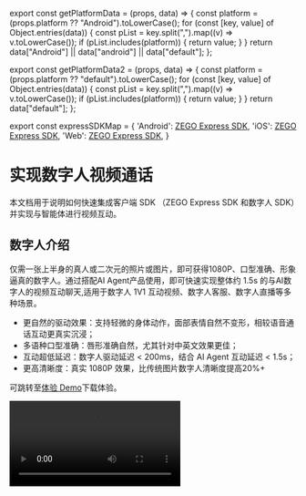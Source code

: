 export const getPlatformData = (props, data) => {
    const platform = (props.platform ?? "Android").toLowerCase();
    for (const [key, value] of Object.entries(data)) {
        const pList = key.split(",").map((v) => v.toLowerCase());
        if (pList.includes(platform)) {
            return value;
        }
    }
    return data["Android"] || data["android"] || data["default"];
};

export const getPlatformData2 = (props, data) => {
    const platform = (props.platform ?? "default").toLowerCase();
    for (const [key, value] of Object.entries(data)) {
        const pList = key.split(",").map((v) => v.toLowerCase());
        if (pList.includes(platform)) {
            return value;
        }
    }
    return data["default"];
};

export const expressSDKMap = {
  'Android': <a href="https://doc-zh.zego.im/article/195" target='_blank'>ZEGO Express SDK</a>,
  'iOS': <a href="https://doc-zh.zego.im/article/196" target='_blank'>ZEGO Express SDK</a>,
  'Web': <a href="https://doc-zh.zego.im/article/199" target='_blank'>ZEGO Express SDK</a>,
}

# 实现数字人视频通话


本文档用于说明如何快速集成客户端 SDK （ZEGO Express SDK 和数字人 SDK）并实现与智能体进行视频互动。

## 数字人介绍

仅需一张上半身的真人或二次元的照片或图片，即可获得1080P、口型准确、形象逼真的数字人。通过搭配AI Agent产品使用，即可快速实现整体约 1.5s 的与AI数字人的视频互动聊天,适用于数字人 1V1 互动视频、数字人客服、数字人直播等多种场景。

- 更自然的驱动效果：支持轻微的身体动作，面部表情自然不变形，相较语音通话互动更真实沉浸；
- 多语种口型准确：唇形准确自然，尤其针对中英文效果更佳；
- 互动超低延迟：数字人驱动延迟 < 200ms，结合 AI Agent 互动延迟 < 1.5s；
- 更高清晰度：真实 1080P 效果，比传统图片数字人清晰度提高20%+

可跳转至[体验 Demo](/aiagent-ios/introduction/demo)下载体验。

<Video src="https://media-resource.spreading.io/docuo/workspace564/27e54a759d23575969552654cb45bf89/9f0143abe9.mp4" />


## 前提条件

- 已在 [ZEGO 控制台](https://console.zego.im/) 创建项目，并申请有效的 AppID 和 AppSign，详情请参考 [控制台 - 项目信息](https://doc-zh.zego.im/article/12107)。
- 已联系 ZEGO 技术支持开通数字人 PaaS 服务和相关接口的权限。
- 已联系 ZEGO 技术支持创建数字人。
:::if{props.platform="undefined|iOS"}
- 已联系 ZEGO 技术支持获取支持 AI 回声消除的 {getPlatformData(props,expressSDKMap)}，并集成到您的项目中。
:::
- 已按 [业务后台快速开始指引](/aiagent-server/quick-start-with-digital-human) 集成了 AI Agent 相关服务端 API。

## 示例代码
以下是接入实时互动 AI Agent API 的业务后台示例代码，您可以参考示例代码来实现自己的业务逻辑。

<CardGroup cols={2}>
<Card title="业务后台示例代码"  href="https://github.com/ZEGOCLOUD/ai_agent_quick_start_server" target="_blank">
包含最基本的获取 ZEGO Token、注册智能体、创建智能体实例、删除智能体实例等能力。
</Card>
</CardGroup>

以下是客户端示例代码，，您可以参考示例代码来实现自己的业务逻辑。

<CardGroup cols={2}>
:::if{props.platform=undefined}
<Card title="Android 客户端示例代码" href="https://github.com/ZEGOCLOUD/ai_agent_quick_start/tree/master/android" target="_blank">
包含最基本的登录、推流、拉流、展示数字人、退出房间等能力。
</Card>
:::
:::if{props.platform="iOS"}
<Card title="iOS 客户端示例代码" href="https://github.com/ZEGOCLOUD/ai_agent_quick_start/tree/master/ios" target="_blank">
包含最基本的登录、推流、拉流、展示数字人、退出房间等能力。
</Card>
:::
:::if{props.platform="flutter"}
<Card title="iOS 客户端示例代码" href="https://github.com/ZEGOCLOUD/ai_agent_quick_start/tree/master/flutter" target="_blank">
包含最基本的登录、推流、拉流、展示数字人、退出房间等能力。
</Card>
:::
:::if{props.platform="Web"}
<Card title="Web 客户端示例代码" href="https://github.com/ZEGOCLOUD/ai_agent_quick_start/tree/master/web" target="_blank">
包含最基本的登录、推流、拉流、退出房间等能力。
</Card>
:::
</CardGroup>

:::if{props.platform="undefined|flutter|Web"}
以下视频演示了如何跑通服务端和客户端（Web）示例代码并跟智能体进行语音互动。
<Video src="https://media-resource.spreading.io/docuo/workspace564/27e54a759d23575969552654cb45bf89/557a014d7c.mp4" />
:::
:::if{props.platform="iOS"}
以下视频演示了如何跑通服务端和客户端（iOS）示例代码并跟智能体进行语音互动。
<Video src="https://media-resource.spreading.io/docuo/workspace564/27e54a759d23575969552654cb45bf89/aaaa65c2d4.mp4" />
:::
## 整体业务流程

1. 服务端，参考[业务后台快速开始](/aiagent-server/quick-start)文档跑通业务后台示例代码，部署好业务后台
    - 接入实时互动 AI Agent API 管理智能体。
:::if{props.platform="Web"}
2. 客户端，跑通示例代码
    - 通过业务后台创建和管理智能体。
    - 集成  {getPlatformData(props,expressSDKMap)} 完成实时通信。
:::
:::if{props.platform="undefined|iOS"}
2. 客户端，跑通示例代码
    - 通过业务后台创建和管理智能体。
    - 集成  {getPlatformData(props,expressSDKMap)} 和数字人 SDK 完成实时通信。
:::


完成以上两个步骤后即可实现将智能体加入房间并与真实用户进行实时互动。

```mermaid
sequenceDiagram
    participant 客户端
    participant 业务后台
    participant AI Agent 后台

    业务后台->>业务后台: 注册智能体
    业务后台->>AI Agent 后台: 注册智能体
    AI Agent 后台-->>业务后台: 响应

    客户端->>业务后台: 通知业务后台开始通话
    业务后台->>AI Agent 后台: 创建数字人智能体实例
    AI Agent 后台->>AI Agent 后台: 数字人智能体登录房间并推流、拉用户流
    AI Agent 后台-->>业务后台: 数字人配置
    业务后台-->>客户端: 数字人配置

    客户端->>客户端: 初始化数字人 SDK 并设置数字人配置

    客户端->>业务后台: 请求 Token
    业务后台-->>客户端: Token

    客户端->>客户端: 初始化 ZEGO Express SDK 后登录房间并推流

    客户端->>客户端: 用户拉智能体流并且把帧数据和 SEI 数据传给数字人 SDK

    客户端->>业务后台: 通知业务后台停止通话
    业务后台->>AI Agent 后台: 删除智能体实例
    AI Agent 后台-->>业务后台: 响应
    业务后台-->>客户端: 响应

    客户端->>客户端: 用户停止推流并退出房间
    客户端->>客户端: 用户退出数字人 SDK
```

## 核心能力实现

### 集成 ZEGO Express SDK

:::if{props.platform=undefined}

请参考 [集成 SDK > 2.2 > 方式2](https://doc-zh.zego.im/article/3575#2) 手动集成 SDK。集成 SDK 后按以下步骤初始化 ZegoExpressEngine。

<div>
<Steps>
<Step title="添加权限声明">
进入 "app/src/main" 目录，打开 "AndroidManifest.xml" 文件，添加权限。
```xml AndroidManifest.xml
<uses-permission android:name="android.permission.ACCESS_NETWORK_STATE" />
<uses-permission android:name="android.permission.INTERNET" />
<uses-permission android:name="android.permission.RECORD_AUDIO" />
```
</Step>
<Step title="运行时申请录音权限">
```java
private final ActivityResultLauncher<String> requestPermissionLauncher = registerForActivityResult(
    new ActivityResultContracts.RequestPermission(), new ActivityResultCallback<Boolean>() {
        @Override
        public void onActivityResult(Boolean isGranted) {
            if (isGranted) {
                // 同意权限
            }
        }
    });
//发起请求
requestPermissionLauncher.launch(Manifest.permission.RECORD_AUDIO);
```
</Step>
<Step title="创建并初始化 ZegoExpressEngine">
```java {3}
ZegoEngineProfile zegoEngineProfile = new ZegoEngineProfile();
zegoEngineProfile.appID = ; // 从即构控制台获取的 appId
zegoEngineProfile.scenario = ZegoScenario.HIGH_QUALITY_CHATROOM;
zegoEngineProfile.application = getApplication();
ZegoExpressEngine.createEngine(zegoEngineProfile, null);
```
</Step>
</Steps>
</div>
:::

:::if{props.platform="iOS"}

请参考 [集成 SDK > 2.2 > 方式三](https://doc-zh.zego.im/article/3574#2_2) 手动集成 SDK。集成 SDK 后按以下步骤初始化 ZegoExpressEngine。

<div>
<Steps>
<Step title="在 Info.plist 文件声明必要的权限">
```xml Info.plist
<?xml version="1.0" encoding="UTF-8"?>
<!DOCTYPE plist PUBLIC "-//Apple//DTD PLIST 1.0//EN" "http://www.apple.com/DTDs/PropertyList-1.0.dtd">
<plist version="1.0">
<dict>
    ...
    <key>UIBackgroundModes</key>
    <array>
        <string>audio</string>
    </array>
    <key>NSMicrophoneUsageDescription</key>
    <string>需要访问麦克风以进行语音聊天</string>
</dict>
</plist>
```
</Step>
<Step title="运行时申请录音权限">
```objectivec
- (void)requestAudioPermission:(void(^)(BOOL granted))completion {
    /// 需要在项目的 Info.plist 文件中添加麦克风权限的使用说明
    AVAudioSession *audioSession = [AVAudioSession sharedInstance];
    [audioSession requestRecordPermission:^(BOOL granted) {
        dispatch_async(dispatch_get_main_queue(), ^{
            completion(granted);
        });
    }];
}
```
</Step>
<Step title="创建并初始化 ZegoExpressEngine">

```objectivec {4}
-(void)initZegoExpressEngine{
    ZegoEngineProfile* profile = [[ZegoEngineProfile alloc]init];
    profile.appID = kZegoPassAppId;
    profile.scenario = ZegoScenarioHighQualityChatroom; //设置该场景可以避免申请相机权限，接入方应按自己的业务场景设置具体值

    [ZegoExpressEngine createEngineWithProfile:profile eventHandler:self];
}
```
</Step>
</Steps>
</div>

:::

:::if{props.platform="flutter"}

请参考 [集成 SDK > 2.2 > 方式一](https://doc-zh.zego.im/article/13196#2_2) 手动集成 SDK。集成 SDK 后按以下步骤初始化 ZegoExpressEngine。
> 如果包含web平台,  请参考 [集成 SDK > 3.4](https://doc-zh.zego.im/article/13196#3_3) 手动引入 JS文件。

<div>
<Steps>
<Step title="进入 android/app/src/main 目录，打开 AndroidManifest.xml 文件，添加权限">
```xml AndroidManifest.xml
<uses-permission android:name="android.permission.RECORD_AUDIO" />
<uses-permission android:name="android.permission.MODIFY_AUDIO_SETTINGS" />
<uses-permission android:name="android.permission.INTERNET" />
<uses-permission android:name="android.permission.BLUETOOTH" />
<uses-permission android:name="android.permission.ACCESS_WIFI_STATE" />
<uses-permission android:name="android.permission.ACCESS_NETWORK_STATE" />
```
</Step>
<Step title="进入 ios/Runner 目录，打开 Info.plist 文件，添加权限">
```xml Info.plist
<?xml version="1.0" encoding="UTF-8"?>
<!DOCTYPE plist PUBLIC "-//Apple//DTD PLIST 1.0//EN" "http://www.apple.com/DTDs/PropertyList-1.0.dtd">
<plist version="1.0">
<dict>
    ...
    <key>UIBackgroundModes</key>
    <array>
        <string>audio</string>
    </array>
    <key>NSMicrophoneUsageDescription</key>
    <string>需要访问麦克风以进行语音聊天</string>
</dict>
</plist>
```
</Step>
<Step title="进入 ios 目录，打开 Podfile 文件，添加权限">
```xml Podfile {5-12}
post_install do |installer|
  installer.pods_project.targets.each do |target|
    flutter_additional_ios_build_settings(target)

    # Start of the permission_handler configuration
    target.build_configurations.each do |config|
      config.build_settings['GCC_PREPROCESSOR_DEFINITIONS'] ||= [
        '$(inherited)',
        'PERMISSION_MICROPHONE=1',
      ]
    end
    # End of the permission_handler configuration
  end
end
```
</Step>
<Step title="运行时申请麦克风权限">
```dart
import 'package:permission_handler/permission_handler.dart';

void main() {
  WidgetsFlutterBinding.ensureInitialized();

  Permission.microphone.request().then((status) {
    runApp(const MyApp());
  });
}
```
</Step>
<Step title="创建并初始化 ZegoExpressEngine">
```dart {3}
await ZegoExpressEngine.createEngineWithProfile(
  /// 设置该场景可以避免申请相机权限，接入方应按自己的业务场景设置具体值
  ZegoEngineProfile(ZegoKey.appId, ZegoScenario.HighQualityChatroom),
);
```
</Step>
</Steps>
</div>

:::

:::if{props.platform="Web"}

请参考 [集成 SDK > 方式 1](https://doc-zh.zego.im/article/6839#2_1) 使用 npm 集成 SDK v3.9.123或更高版本。集成 SDK 后按以下步骤初始化 ZegoExpressEngine。

1 实例化 ZegoExpressEngine

2 检查系统要求（WebRTC 支持和麦克风权限）

```javascript {7,9}
import { ZegoExpressEngine } from "zego-express-engine-webrtc";

const appID = 1234567 // 从即构控制台获取
const server = 'xxx' // 从即构控制台获取

// 实例化 ZegoExpressEngine传入appId和server等配置
const zg = new ZegoExpressEngine(appID, server);
// 检查系统要求
const checkSystemRequirements = async () => {
    // 检测是否支持webRTC
    const rtc_sup = await zg.checkSystemRequirements("webRTC");
    if (!rtc_sup.result) {
      // 浏览器不支持webrtc
  }
    // 检测是否开启麦克风权限
    const mic_sup = await zg.checkSystemRequirements("microphone");
    if (!mic_sup.result) {
      // 未开启麦克风权限
  }
}
checkSystemRequirements()
```
:::

:::if{props.platform="undefined"}

### 集成数字人 SDK

<div>
数字人 SDK 已经发布在 maven 仓库，可参考以下代码集成 SDK 进项目。
<Steps>
<Step title="添加 `maven` 配置">
根据您的 Android Gradle 插件版本，选择对应的实现步骤。

<Tabs>
<Tab title="7.1.0 或更高版本">
进入项目的根目录，打开 `settings.gradle` 文件，在 `dependencyResolutionManagement` > `repositories` 中添加 maven 仓库，示例代码如下：
``` groovy {6}
dependencyResolutionManagement {
  repositoriesMode.set(RepositoriesMode.FAIL_ON_PROJECT_REPOS)
  repositories {
      google()
      mavenCentral()
      maven { url 'https://maven.zego.im' }   // <- 添加这行。
  }
}
```
</Tab>
<Tab title="低于 7.1.0 的版本">
进入项目的根目录，打开 `build.gradle` 文件，在 `allprojects`->`repositories` 中添加 maven 仓库，示例代码如下：
```groovy
allprojects {
    repositories {
        google()
        mavenCentral()
        maven { url 'https://maven.zego.im' }   // <- 添加这行。
    }
}
```
</Tab>
</Tabs>
</Step>
<Step title="修改您的 app 级别的 `build.gradle` 文件">
```groovy
dependencies {
    ...
    // 数字人 SDK 依赖
    implementation "im.zego:digitalmobile:1.2.0.12"
}
```
</Step>
</Steps>
</div>

:::

:::if{props.platform="iOS"}

### 集成数字人 SDK

<div>
<Steps>
  <Step title="下载最新版本的SDK">
    请下载最新版本的 [SDK](https://artifact-sdk.zego.im/AIEffect/DigitalHuman/sdk/ios/ZegoDigitalMobile_1.0.1.0.xcframework.zip)。
  </Step>
  <Step title="解压SDK">
    将 SDK 包解压至项目目录下，例如 “libs” 文件夹下。
    <Frame width="512" height="auto" caption="">
      <img src="https://media-resource.spreading.io/docuo/workspace564/27e54a759d23575969552654cb45bf89/44f21dbec7.jpeg" alt="20250626-153505.jpeg"/>
    </Frame>
  </Step>
  <Step>
    选择 “TARGETS > General > Frameworks,Libraries,and Embedded Content” 菜单，添加 ZegoDigitalMobile.xcframework”，将 “Embed” 设置为 “Embed & Sign”。
    <Frame width="512" height="auto" caption="">
      <img src="https://media-resource.spreading.io/docuo/workspace564/27e54a759d23575969552654cb45bf89/2573630b6c.jpeg" alt="20250626-153759.jpeg"/>
    </Frame>
  </Step>
</Steps>
</div>

:::



### 通知业务后台开始通话

可在客户端真实用户进入房间后立即通知业务后台开始通话，异步调用可加降低通话接通时间。业务后台收到开始通话通知后，使用与客户端相同的 roomID 及关联的 userID 和 streamID 创建数字人智能体实例，这样数字人智能体就能与真实用户在同一个房间内进行相互推拉流实现视频互动。

请求业务后台的时候需要带上数字人参数，参数包括 **digital_human_id** 和 **config_id**。
<Warning title="注意">
- **digital_human_id**: 数字人 ID，请联系 ZEGO 技术支持获取。测试时可使用公共 ID ：c4b56d5c-db98-4d91-86d4-5a97b507da97。
- **config_id**: 数字人的配置 ID，不同平台使用不同的数字人配置， 数字人服务会根据 config_id 优化不同平台上的性能和效果，Android/iOS 请填写 `mobile`，Web 请填写 `web`。
</Warning>
<Warning title="注意">默认情况下一个账号下最多同时存在 10 个数字人智能体实例，超过限制后创建数字人智能体实例会失败，如需调整请联系 ZEGO 商务。</Warning>


<Accordion title="通知业务后台的示例代码" defaultOpen="false">

<Note title="说明">以下示例在通知业务后台开始通话时，并没有传递 roomID、userID、streamID 等参数，是因为本示例客户端与业务后台约定好了固定值。实际使用时，请根据业务需求传递对应的参数。</Note>

:::if{props.platform=undefined}
```java
// 通知业务后台开始通话
private void start() {
    String jsonContent;
    try {
        JSONObject jsonObject = new JSONObject();
        jsonObject.put("digital_human_id", Constant.digital_human_id); // 替换为实际的 数字人 ID
        jsonObject.put("config_id", "mobile");
        jsonContent = jsonObject.toString();
    } catch (JSONException e) {
        return;
    }

    RequestBody body = RequestBody.create(jsonContent, MediaType.parse("application/json; charset=utf-8"));
    Request request = new Request.Builder().url(Constant.BASE_URL + "/api/start-digital-human").post(body).build();
    new OkHttpClient.Builder().build().newCall(request).enqueue(new Callback() {
        @Override
        public void onFailure(@NonNull Call call, @NonNull IOException e) {
        }

        @Override
        public void onResponse(@NonNull Call call, @NonNull Response response) throws IOException {
            if (response.isSuccessful()) {
                String responseBody = response.body().string();
                try {
                    JSONObject json = new JSONObject(responseBody);
                    int errorCode = (int) json.get("code");
                    String digitalHumanConfig = (String) json.get("digital_human_config");   // 初始化数字人 sdk 需要使用
                    if (errorCode == 0) {
                        // 初始化数字人 SDK...
                    }
                } catch (JSONException e) {
                }
            }
        }
    });
}
```
:::
:::if{props.platform="iOS"}
```objectivec
// 通知业务后台开始通话
/**
 * 开始与AI智能体进行通话
 *
 * @param completion 完成回调，返回操作结果
 * @discussion 该方法会向服务器发送开始通话的请求，用于初始化AI智能体实例
 */
- (void)doStartCallWithCompletion:(void (^)(NSInteger code, NSString *message, NSDictionary *data))completion {
    // 构建请求URL
    NSString *url = [NSString stringWithFormat:@"%@/api/start-digital-human", self.currentBaseURL];
    NSURL *requestURL = [NSURL URLWithString:url];

    // 创建请求
    NSMutableURLRequest *request = [[NSMutableURLRequest alloc] initWithURL:requestURL];
    request.HTTPMethod = @"POST";

    // 设置请求头
    [request setValue:@"application/json" forHTTPHeaderField:@"Content-Type"];

    // 创建请求参数
    NSMutableDictionary *params = [NSMutableDictionary dictionary];
    NSData *jsonData = [NSJSONSerialization dataWithJSONObject:params options:0 error:nil];
    request.HTTPBody = jsonData;

    // 创建会话
    NSURLSession *session = [NSURLSession sharedSession];

    // 发送请求
    NSURLSessionDataTask *task = [session dataTaskWithRequest:request
                                           completionHandler:^(NSData * _Nullable data,
                                                            NSURLResponse * _Nullable response,
                                                            NSError * _Nullable error) {
        dispatch_async(dispatch_get_main_queue(), ^{
            if (error) {
                if (completion) {
                    completion(-1, @"网络请求失败", nil);
                }
                return;
            }

            NSHTTPURLResponse *httpUrlResponse = (NSHTTPURLResponse *)response;
            if (httpUrlResponse.statusCode != 200) {
                if (completion) {
                    completion(httpUrlResponse.statusCode,
                             [NSString stringWithFormat:@"服务器错误: %ld", (long)httpUrlResponse.statusCode],
                             nil);
                }
                return;
            }

            NSError *jsonError;
            NSDictionary *dict = [NSJSONSerialization JSONObjectWithData:data options:0 error:&jsonError];
            if (jsonError) {
                if (completion) {
                    completion(-2, @"解析响应数据失败", nil);
                }
                return;
            }

            // 解析响应数据
            NSInteger code = [dict[@"code"] integerValue];
            NSString *message = dict[@"message"];
            NSDictionary *responseData = dict[@"data"];

            if (completion) {
                completion(code, message, responseData);
            }
        });
    }];

    [task resume];
}
```
:::
:::if{props.platform="flutter"}
```dart
// 通知业务后台开始通话
Future<Map<String, dynamic>> startCall() async {
  try {
    final response = await http.post(
      Uri.parse('$_currentBaseUrl/api/start-digital-human'),
      headers: {'Content-Type': 'application/json'},
    );

    if (response.statusCode == 200) {
      final json = jsonDecode(response.body);
      return json;
    }
    return {'code': -1, 'message': '请求失败'};
  } catch (e) {
    return {'code': -1, 'message': e.toString()};
  }
}
```
:::
:::if{props.platform="Web"}
```javascript
// 通知业务后台开始通话
async function startCall() {
  try {
    const response = await fetch(`${YOUR_SERVER_URL}/api/start-digital-human`, { // YOUR_SERVER_URL 为您的业务后台地址
      method: 'POST',
      headers: {
        'Content-Type': 'application/json',
      }
    });

    const data = await response.json();
    console.log('开始通话结果:', data);
    return data;
  } catch (error) {
    console.error('开始通话失败:', error);
    throw error;
  }
}
```
:::
</Accordion>


:::if{props.platform="undefined"}
### 初始化数字人 SDK 实例

需要先在 android 布局文件中添加数字人预览 view，数字人画面会渲染到该视图上。

```xml
<im.zego.digitalmobile.ZegoPreviewView
    android:id="@+id/preview_view"
    android:layout_width="match_parent"
    android:layout_height="match_parent" />
```

```java
String digitalHumanConfig = xxx; // 数字人配置，从业务后台创建数字人智能体实例接口返回的 DigitalHumanConfig 中获取
IZegoDigitalMobile digitalMobile = ZegoDigitalMobileFactory.create(this);   // 创建数字人 SDK 实例，可以创建多个实例显示不同的数字人
digitalMobile.start(digitalHumanConfig, null);   // 初始化数字人 SDK 实例，传入数字人配置
digitalMobile.attach(previewView);   // 绑定上面创建的预览 view，数字人会渲染到该 view 上
```
:::
:::if{props.platform="iOS"}
### 初始化数字人 SDK 实例

需要先在 View 中添加数字人预览 view，数字人会渲染到该视图上。

<div>
<Steps>
<Step title="声明数字人实例和View">
```objectivec
#import <ZegoDigitalMobile/ZegoDigitalMobile.h>

// 数字人 SDK 实例，可以创建多个实例显示不同的数字人
@property (nonatomic, strong) id<IZegoDigitalMobile> digitalMobile;
// 数字人预览 view，数字人会渲染到该 view 上
@property (nonatomic, strong) ZegoPreviewView *previewView;
```
</Step>
<Step title="创建并添加previewView">
```objectivec
- (void)setupPreviewView {
    self.previewView = [[ZegoPreviewView alloc] init];
    self.previewView.backgroundColor = [UIColor whiteColor];

    [self.view addSubview:self.previewView];
    [self.previewView mas_makeConstraints:^(MASConstraintMaker *make) {
        make.edges.equalTo(self.view);
    }];
}
```
</Step>
<Step title="初始化数字人 SDK 实例和绑定渲染View">
```objectivec
// 创建数字人 SDK 实例
self.digitalMobile = [ZegoDigitalMobileFactory create];
// 数字人配置，从业务后台创建数字人智能体实例接口返回的 DigitalHumanConfig 中获取
NSString *digitalHumanEncodeConfig = @"";
// 初始化数字人 SDK 实例，传入数字人配置
[self.digitalMobile start:digitalHumanEncodeConfig delegate:self];
// 绑定上面创建的预览 view，数字人会渲染到该 view 上
[self.digitalMobile attach:self.previewView];
```
</Step>
</Steps>
</div>
:::


:::if{props.platform="undefined|iOS"}

### 将 Express 数据同步给数字人 SDK

数字人 SDK 渲染画面时依赖 ZEGO Express SDK 的视频帧和 SEI 数据，所以需要开启 ZEGO Express SDK 的自定义视频渲染能力并且将 ZEGO Express SDK 的视频帧和 SEI 数据同步给数字人 SDK。

<Warning title="注意">
- 开启 ZEGO Express SDK 自定义视频渲染能力需要在调用 ZEGO Express SDK `startPublishingStream`、`startPlayingStream` 接口之前设置，否则无效。
</Warning>

:::

:::if{props.platform=undefined}

```java Express 开启自定义渲染
// 开启 Express 自定义渲染
ZegoCustomVideoRenderConfig renderConfig = new ZegoCustomVideoRenderConfig();
renderConfig.bufferType = ZegoVideoBufferType.RAW_DATA;
renderConfig.frameFormatSeries = ZegoVideoFrameFormatSeries.RGB;
renderConfig.enableEngineRender = false;
ZegoExpressEngine.getEngine().enableCustomVideoRender(true, renderConfig);
// 监听视频帧回调
ZegoExpressEngine.getEngine().setCustomVideoRenderHandler(new IZegoCustomVideoRenderHandler() {
    @Override
    public void onRemoteVideoFrameRawData(ByteBuffer[] data, int[] dataLength, ZegoVideoFrameParam param,
                                            String streamID) {
        IZegoDigitalMobile.ZegoVideoFrameParam digitalParam = new IZegoDigitalMobile.ZegoVideoFrameParam();
        digitalParam.format = IZegoDigitalMobile.ZegoVideoFrameFormat.getZegoVideoFrameFormat(param.format.value());
        digitalParam.height = param.height;
        digitalParam.width = param.width;
        digitalParam.rotation = param.rotation;
        for (int i = 0; i < 4; i++) {
            digitalParam.strides[i] = param.strides[i];
        }
        // 把 Express 视频帧数据传给数字人 SDK
        digitalMobile.onRemoteVideoFrameRawData(data, dataLength, digitalParam, streamID);
    }
});

// 监听 Express SEI 数据
ZegoExpressEngine.getEngine().setEventHandler(new IZegoEventHandler() {
    @Override
    public void onPlayerSyncRecvSEI(String streamID, byte[] data) {
        // 把 Express SEI 数据传给数字人 SDK
        digitalMobile.onPlayerSyncRecvSEI(streamID, data);
    }
});
```
:::

:::if{props.platform="iOS"}

```objectivec Express 开启自定义渲染
- (BOOL)enableCustomVideoRender {
    // 自定义渲染
    ZegoCustomVideoRenderConfig *renderConfig =
    [[ZegoCustomVideoRenderConfig alloc] init];
    // 选择 RawData 类型视频帧数据
    renderConfig.bufferType = ZegoVideoBufferTypeRawData;
    // 选择 RGB 色系数据格式
    renderConfig.frameFormatSeries = ZegoVideoFrameFormatSeriesRGB;
    // 指定在自定义视频渲染的同时引擎也渲染
    renderConfig.enableEngineRender = NO;

    ZegoExpressEngine *engine = [ZegoExpressEngine sharedEngine];
    if (!engine) {
        return NO;
    }

    [engine enableCustomVideoRender:YES config:renderConfig];
    [engine setCustomVideoRenderHandler:self];

    return YES;
}

#pragma mark - ZegoEventHandler

- (void)onRemoteVideoFrameRawData:(unsigned char **)data
                       dataLength:(unsigned int *)dataLength
                            param:(ZegoVideoFrameParam *)param
                         streamID:(NSString *)streamID {
    // 转换参数格式
    ZDMVideoFrameParam *digitalParam = [[ZDMVideoFrameParam alloc] init];
    digitalParam.format = (ZDMVideoFrameFormat)param.format;
    digitalParam.width = param.size.width;
    digitalParam.height = param.size.height;
    digitalParam.rotation = param.rotation;

    for (int i = 0; i < 4; i++) {
        [digitalParam setStride: param.strides[i] atIndex:i];
    }

    // 遍历所有数字人API进行数据回调
    for (id<IZegoDigitalMobile> digitalMobile in self.digitalMobileArray) {
        [digitalMobile onRemoteVideoFrameRawData:data dataLength:dataLength param:digitalParam streamID:streamID];
    }
}

- (void)onPlayerSyncRecvSEI:(NSData *)data streamID:(NSString *)streamID{
    // 遍历所有数字人API进行SEI数据回调
    for (id<IZegoDigitalMobile> digitalMobile in self.digitalMobileArray) {
        [digitalMobile onPlayerSyncRecvSEI:streamID data:data];
    }
}
```

:::





### 用户进入房间并推流

真实用户登录房间后推流。

:::if{props.platform="undefined|iOS"}
<Note title="说明">
在此场景下需要开启 AI 回声消除以获得更好的效果。
</Note>
:::

登录用的 token 需要从您的业务后台获取，请参考完整示例代码。

<Note title="说明">
请确保 roomID、userID、streamID 在一个 ZEGO APPID 下是唯一的。
- roomID: 由用户自己定义生成规则,会用来登录 Express SDK 的房间。仅支持数字，英文字符 和 '~', '!', '@', '#', '
<Content platform="iOS"/>, '%', '^', '&', '*', '(', ')', '_', '+', '=', '-', '`', ';', '’', ',', '.', '\<', '\>', ''。如果需要与 Web SDK 互通，请不要使用 '%'。
- userID: 长度不超过32字节。仅支持数字，英文字符 和 '~', '!', '@', '#', '
<Content platform="iOS"/>, '%', '^', '&', '*', '(', ')', '_', '+', '=', '-', '`', ';', '’', ',', '.', '\<', '\>', '\'。如果需要与 Web SDK 互通，请不要使用 '%'。
- streamID: 长度不超过256字节。仅支持数字，英文字符 和 '-', '_'。
</Note>

:::if{props.platform=undefined}
```java 客户端登录房间并推流 {5-8,14-19,27-28,3}
private void loginRoom(String userId, String userName, String userName, String token,
    IZegoRoomLoginCallback callback) {
    ZegoEngineConfig config = new ZegoEngineConfig();
    HashMap<String, String> advanceConfig = new HashMap<String, String>();
    advanceConfig.put("set_audio_volume_ducking_mode", "1");
    advanceConfig.put("enable_rnd_volume_adaptive", "true");
    advanceConfig.put("sideinfo_callback_version", "3");
    advanceConfig.put("sideinfo_bound_to_video_decoder", "true");
    config.advancedConfig = advanceConfig;
    ZegoExpressEngine.setEngineConfig(config);
    ZegoExpressEngine.getEngine().setRoomScenario(ZegoScenario.HIGH_QUALITY_CHATROOM);
    ZegoExpressEngine.getEngine().setAudioDeviceMode(ZegoAudioDeviceMode.GENERAL);

    ZegoExpressEngine.getEngine().enableAEC(true);
    //请注意：开启 AI 回声消除需要联系 ZEGO 技术支持获取对应版本的 ZEGOExpress SDK
    ZegoExpressEngine.getEngine().setAECMode(ZegoAECMode.AI_AGGRESSIVE2);
    ZegoExpressEngine.getEngine().enableAGC(true);
    ZegoExpressEngine.getEngine().enableANS(true);
    ZegoExpressEngine.getEngine().setANSMode(ZegoANSMode.MEDIUM);

    ZegoRoomConfig roomConfig = new ZegoRoomConfig();
    roomConfig.isUserStatusNotify = true;
    roomConfig.token = token;  // 需要 token 鉴权，从您的业务后台获取，生成方式请参考ZEGO官网文档

    String roomId ;   // 自定义用来登录的房间的Id，格式请参考说明
    String userSteamID // 自定义用于推流的流Id，格式请参考说明
    ZegoExpressEngine.getEngine()
        .loginRoom(roomId, new ZegoUser(userId, userName), roomConfig, (errorCode, extendedData) -> {
            Timber.d(
                "loginRoom() called with: errorCode = [" + errorCode + "], extendedData = [" + extendedData + "]");
            if (errorCode == 0) {
                // 登录成功以后进行推流
                ZegoExpressEngine.getEngine().startPublishingStream(userSteamID);
                // 设置麦克风静音状态，false 表示不静音，true 表示静音
                ZegoExpressEngine.getEngine().muteMicrophone(false);
            }
            if (callback != null) {
                callback.onRoomLoginResult(errorCode, extendedData);
            }

        });
}
```
:::
:::if{props.platform="iOS"}
```objectivec 客户端登录房间并推流 {6-10,12,19-23,26}
// 记录智能体
self.streamToPlay = [self getAgentStreamID];

ZegoEngineConfig* engineConfig = [[ZegoEngineConfig alloc] init];
engineConfig.advancedConfig = @{
    @"set_audio_volume_ducking_mode":@1,/**该配置是用来做音量闪避的**/
    @"enable_rnd_volume_adaptive":@"true",/**该配置是用来做播放音量自适用**/
    //数字人
    @"sideinfo_callback_version":@(3),
    @"sideinfo_bound_to_video_decoder":@"true"
};
[ZegoExpressEngine setEngineConfig:engineConfig];

//这个设置只影响AEC（回声消除），我们这里设置为ModeGeneral，是会走我们自研的回声消除，这比较可控，
//如果其他选项，可能会走系统的回声消除，这在iphone手机上效果可能会更好，但如果在一些android机上效果可能不好
[[ZegoExpressEngine sharedEngine] setAudioDeviceMode:ZegoAudioDeviceModeGeneral];

//请注意：开启 AI 回声消除需要联系 ZEGO 技术支持获取对应的ZegoExpressionEngine.xcframework，具备该能力的版本还未发布官网
[[ZegoExpressEngine sharedEngine] enableAGC:TRUE];
[[ZegoExpressEngine sharedEngine] enableAEC:TRUE];
[[ZegoExpressEngine sharedEngine] setAECMode:ZegoAECModeAIAggressive2];
[[ZegoExpressEngine sharedEngine] enableANS:TRUE];
[[ZegoExpressEngine sharedEngine] setANSMode:ZegoANSModeMedium];

// 登录房间
[self loginRoom:^(int errorCode, NSDictionary *extendedData) {
    if (errorCode!=0) {
        NSString* errorMsg =[NSString stringWithFormat:@"进入语音房间失败:%d", errorCode];
        completion(NO, errorMsg);
        return;
    }

    //进房后开始推流
    [self startPushlishStream];
}];
```
:::
:::if{props.platform="flutter"}
```dart 客户端登录房间并推流 {11-21,25-27,30-33,40}
final String _userId = 'user_id_1';
final String _roomId = 'room_id_1';
final String _userStreamId = 'user_stream_id_1';

/// 生成 RTC Token [参考文档]（https://doc-zh.zego.im/article/14350）
final token = await getToken();
if (token.isEmpty) {
  return false;
}

/// 下面用来做应答延迟优化的，需要集成对应版本的ZegoExpressEngine sdk，请联系即构同学
ZegoExpressEngine.setEngineConfig(
  ZegoEngineConfig(
    advancedConfig: {
      /**该配置是用来做音量闪避的**/
      'set_audio_volume_ducking_mode': '1',
      /**该配置是用来做播放音量自适用**/
      'enable_rnd_volume_adaptive': 'true'
    },
  ),
);


/// 启用3A
ZegoExpressEngine.instance.enableAGC(true);
ZegoExpressEngine.instance.enableAEC(true);
if (!kIsWeb) {
  ZegoExpressEngine.instance.setAECMode(ZegoANSMode.AIAGGRESSIVE2);

  /// 这个设置只影响AEC（回声消除），我们这里设置为ModeGeneral，是会走我们自研的回声消除，这比较可控，
  /// 如果其他选项，可能会走系统的回声消除，这在iphone手机上效果可能会更好，但如果在一些android机上效果可能不好
  ZegoExpressEngine.instance.setAudioDeviceMode(
    ZegoAudioDeviceMode.General,
  );
}
ZegoExpressEngine.instance.enableANS(true);
ZegoExpressEngine.instance.setANSMode(ZegoANSMode.Medium);

/// 登录房间
final user = ZegoUser(_userId, _userId);
final roomConfig = ZegoRoomConfig.defaultConfig()
  ..isUserStatusNotify = true
  ..token = token;
final loginResult = await ZegoExpressEngine.instance.loginRoom(
  _roomId,
  user,
  config: roomConfig,
);
if (0 != loginResult.errorCode && 1002001 != loginResult.errorCode) {
  return false;
}

/// 开始推流（打开麦克风）
await ZegoExpressEngine.instance.muteMicrophone(false);
await ZegoExpressEngine.instance.startPublishingStream(_userStreamId);
```
:::
:::if{props.platform="Web"}

```javascript 客户端登录房间并推流 {22-23}
const userId = "" // 登录 Express SDK房间用户ID
const roomId = "" // RTC 房间 ID
const userStreamId = "" // 用户推流 ID
async function enterRoom() {
  try {
    // 生成 RTC Token [参考文档]（https://doc-zh.zego.im/article/7646）
    const token = await Api.getToken();
    // 登录房间
    await zg.loginRoom(roomId, token, {
      userID: userId,
      userName: "",
    });

    // 创建本地音频流
    const localStream = await zg.createZegoStream({
      camera: {
        video: false,
        audio: true,
      },
    });
    if (localStream) {
      // 推送本地流
      await zg.startPublishingStream(userStreamId, localStream);
    }
  } catch (error) {
    console.error("进入房间失败:", error);
    throw error;
  }
}
enterRoom()
```
:::

### 拉智能体流

默认只有一个真实用户及智能体在同一个房间内，所以拉流时默认新增的就是智能体流。

:::if{props.platform=undefined}

```java 客户端拉智能体的流 {9-12}
// 监听流回调和拉流
ZegoExpressEngine.getEngine().setEventHandler(new IZegoEventHandler() {
    @Override
    // 房间内其他用户推流/停止推流时，我们会在这里收到相应用户的音视频流增减的通知
    public void onRoomStreamUpdate(String roomID, ZegoUpdateType updateType, ArrayList<ZegoStream> streamList, JSONObject extendedData) {
        super.onRoomStreamUpdate(roomID, updateType, streamList, extendedData);
        //当 updateType 为 ZegoUpdateType.ADD 时，代表有音视频流新增，此时我们可以调用 startPlayingStream 接口拉取该音视频流
        if (updateType == ZegoUpdateType.ADD) {
            ZegoStream stream = streamList.get(0);
            // 默认新增是智能体流，直接拉流
            ZegoExpressEngine.getEngine().setPlayStreamBufferIntervalRange(stream.streamID, 100, 2000);  // 设置 buffer 优化体验
            ZegoExpressEngine.getEngine().startPlayingStream(stream.streamID);
        }
    }
});
```
:::
:::if{props.platform="iOS"}

```objectivec 客户端拉智能体的流 {10}
//监听房间流信息更新状态，拉取智能体流播放
- (void)onRoomStreamUpdate:(ZegoUpdateType)updateType
                streamList:(NSArray<ZegoStream *> *)streamList
              extendedData:(nullable NSDictionary *)extendedData
                    roomID:(NSString *)roomID{
    if (updateType == ZegoUpdateTypeAdd) {
        for (int i=0; i<streamList.count; i++) {
            ZegoStream* item = [streamList objectAtIndex:i];

            [self startPlayStream:item.streamID];
        }
    } else if(updateType == ZegoUpdateTypeDelete) {
        for (int i=0; i<streamList.count; i++) {
            ZegoStream* item = [streamList objectAtIndex:i];
            [[ZegoExpressEngine sharedEngine] stopPlayingStream:item.streamID];
        }
    }
}
```
:::
:::if{props.platform="flutter"}
```dart 客户端拉智能体的流
  ZegoExpressEngine.onRoomStreamUpdate = _onRoomStreamUpdate;

  void _onRoomStreamUpdate(
    String roomID,
    ZegoUpdateType updateType,
    List<ZegoStream> streamList,
    Map<String, dynamic> extendedData,
  ) {
    if (updateType == ZegoUpdateType.Add) {
      for (var stream in streamList) {
        ZegoExpressEngine.instance.startPlayingStream(stream.streamID);
      }
    } else if (updateType == ZegoUpdateType.Delete) {
      for (var stream in streamList) {
        ZegoExpressEngine.instance.stopPlayingStream(stream.streamID);
      }
    }
  }
```
:::
:::if{props.platform="Web"}

```javascript 客户端拉智能体的流 {9}
// 监听远端流更新事件
function setupEvent() {
  zg.on("roomStreamUpdate",
    async (roomID, updateType, streamList) => {
      if (updateType === "ADD" && streamList.length > 0) {
        try {
          for (const stream of streamList) {
            // 拉智能体流
            const mediaStream = await zg.startPlayingStream(stream.streamID);
            if (!mediaStream) return;
            const remoteView = await zg.createRemoteStreamView(mediaStream);
            if (remoteView) {
             // 这里需要页面上有个id为remoteSteamView的容器接收智能体流 [参考文档]（https://doc-zh.zego.im/article/api?doc=Express_Video_SDK_API~javascript_web~class~ZegoStreamView）
              remoteView.play("remoteSteamView", {
                enableAutoplayDialog: false,
              });
            }
          }
        } catch (error) {
          console.error("拉流失败:", error);
        }
      }
    }
  );
}
```
:::


恭喜你🎉！完成这一步骤后，您已经可以用语音问智能体任何问题，智能体都会回答您的问题！

### 退出房间结束通话

客户端调用退出登录接口退出房间，并停止推拉流。同时通知业务后台本次通话结束。业务后台收到结束通话通知后会删除智能体实例，智能体实例会自动退出房间并停止推拉流。最后再调用数字人 SDK 退出接口，这样一次完整的互动就结束了。

:::if{props.platform=undefined}
```java {4,16}
// 通知业务后台结束通话
private void stop() {
    RequestBody body = RequestBody.create("", MediaType.parse("application/json; charset=utf-8"));
    Request request = new Request.Builder().url(YOUR_SERVER_URL + "/api/stop").post(body).build();

    new OkHttpClient.Builder().build().newCall(request).enqueue(new Callback() {
        @Override
        public void onFailure(@NonNull Call call, @NonNull IOException e) {

        }

        @Override
        public void onResponse(@NonNull Call call, @NonNull Response response) throws IOException {
            if (response.isSuccessful()) {
                // 退出房间
                ZegoExpressEngine.getEngine().logoutRoom();
                // 退出数字人 SDK
                digitalMobile.stop();
            }
        }
    });
}

```
:::
:::if{props.platform="iOS"}
```objectivec {9,69}
/**
 * 通知业务后台结束通话
 *
 * @param completion 完成回调，返回操作结果
 * @discussion 该方法会向服务器发送结束通话的请求，用于释放AI智能体实例
 */
- (void)doStopCallWithCompletion:(void (^)(NSInteger code, NSString *message, NSDictionary *data))completion {
    // 构建请求URL
    NSString *url = [NSString stringWithFormat:@"%@/api/stop", self.currentBaseURL];
    NSURL *requestURL = [NSURL URLWithString:url];

    // 创建请求
    NSMutableURLRequest *request = [[NSMutableURLRequest alloc] initWithURL:requestURL];
    request.HTTPMethod = @"POST";

    // 设置请求头
    [request setValue:@"application/json" forHTTPHeaderField:@"Content-Type"];

    // 创建请求参数
    NSMutableDictionary *params = [NSMutableDictionary dictionary];
    NSData *jsonData = [NSJSONSerialization dataWithJSONObject:params options:0 error:nil];
    request.HTTPBody = jsonData;

    // 创建会话
    NSURLSession *session = [NSURLSession sharedSession];

    // 发送请求
    NSURLSessionDataTask *task = [session dataTaskWithRequest:request
                                           completionHandler:^(NSData * _Nullable data,
                                                            NSURLResponse * _Nullable response,
                                                            NSError * _Nullable error) {
        dispatch_async(dispatch_get_main_queue(), ^{
            if (error) {
                if (completion) {
                    completion(-1, @"网络请求失败", nil);
                }
                return;
            }

            NSHTTPURLResponse *httpUrlResponse = (NSHTTPURLResponse *)response;
            if (httpUrlResponse.statusCode != 200) {
                if (completion) {
                    completion(httpUrlResponse.statusCode,
                             [NSString stringWithFormat:@"服务器错误: %ld", (long)httpUrlResponse.statusCode],
                             nil);
                }
                return;
            }

            NSError *jsonError;
            NSDictionary *dict = [NSJSONSerialization JSONObjectWithData:data options:0 error:&jsonError];
            if (jsonError) {
                if (completion) {
                    completion(-2, @"解析响应数据失败", nil);
                }
                return;
            }

            // 解析响应数据
            NSInteger code = [dict[@"code"] integerValue];
            NSString *message = dict[@"message"];
            NSDictionary *responseData = dict[@"data"];

            if (completion) {
                completion(code, message, responseData);
            }

            // 退出房间
            [[ZegoExpressEngine sharedEngine] logoutRoom];
        });
    }];

    [task resume];
}
```
:::
:::if{props.platform="flutter"}
```dart
// 通知业务后台结束通话
Future<Map<String, dynamic>> stopCall() async {
  try {
    final response = await http.post(
      Uri.parse('$_currentBaseUrl/api/stop'),
      headers: {'Content-Type': 'application/json'},
    );

    if (response.statusCode == 200) {
      final json = jsonDecode(response.body);
      return json;
    }
    return {'code': -1, 'message': '请求失败'};
  } catch (e) {
    return {'code': -1, 'message': e.toString()};
  }
}

/// 停止与AI智能体的会话
Future<bool> stop() async {
  stopCall();

  final String _roomId = 'room_id_1';

  final engine = ZegoExpressEngine.instance;

  /// 停止推流
  await engine.stopPublishingStream();

  /// 登出房间
  await engine.logoutRoom(_roomId);

  return true;
}
```
:::
:::if{props.platform="Web"}
```javascript {4,21}
// 退出房间
async function stopCall() {
  try {
    const response = await fetch(`${YOUR_SERVER_URL}/api/stop`, { // YOUR_SERVER_URL 为您的业务后台地址
      method: 'POST',
      headers: {
        'Content-Type': 'application/json',
      }
    });

    const data = await response.json();
    console.log('结束通话结果:', data);
    return data;
  } catch (error) {
    console.error('结束通话失败:', error);
    throw error;
  }
}
stopCall();
zg.destroyLocalStream(localStream);
zg.logoutRoom();
```
:::


以上就是您实现与数字人智能体进行实时互动的完整核心流程。

## ZEGO Express SDK 最佳配置实践

为了获得最佳的音频通话体验，建议按照以下最佳实践配置 ZEGO Express SDK。这些配置可以显著提升智能体视频交互的质量。

:::if{props.platform="undefined|iOS"}

**进房间前设置：**
<div>
- 开启传统音频 3A 处理（回声消除AEC、自动增益控制AGC、噪声抑制ANS）
- 设置房间的使用场景为高品质语聊房场景，SDK 会针对不同的场景采取不同的优化策略
- 设置音频设备模式为默认模式
- 开启 AI 回声消除，提高回声消除效果（该功能需要联系 ZEGO 技术支持获取对应版本的 ZEGOExpress SDK）
- 配置音量闪避，避免声音冲突
- 启用播放音量自适应，提升用户体验
- 启用 AI 降噪，设置适当的噪声抑制级别
- 启用 SEI 和视频帧同步回调，确保数字人能够正确渲染视频帧
</div>
:::

:::if{props.platform=undefined}

```java
ZegoEngineConfig config = new ZegoEngineConfig();
HashMap<String, String> advanceConfig = new HashMap<String, String>();
// 配置音量闪避，避免声音冲突
advanceConfig.put("set_audio_volume_ducking_mode", "1");
// 启用播放音量自适应
advanceConfig.put("enable_rnd_volume_adaptive", "true");
// 启用 SEI 和视频帧同步回调，确保数字人能够正确渲染视频帧
advanceConfig.put("sideinfo_callback_version", "3");
advanceConfig.put("sideinfo_bound_to_video_decoder", "true");
config.advancedConfig = advanceConfig;
ZegoExpressEngine.setEngineConfig(config);
//设置房间的使用场景为高品质语聊房场景
ZegoExpressEngine.getEngine().setRoomScenario(ZegoScenario.HIGH_QUALITY_CHATROOM);
// 设置音频设备模式  默认模式
ZegoExpressEngine.getEngine().setAudioDeviceMode(ZegoAudioDeviceMode.GENERAL);
// 开启传统音频 3A 处理
ZegoExpressEngine.getEngine().enableAEC(true);
ZegoExpressEngine.getEngine().enableAGC(true);
ZegoExpressEngine.getEngine().enableANS(true);
// 开启 AI 回声消除，请注意：开启 AI 回声消除需要联系 ZEGO 技术支持获取对应版本的 ZEGOExpress SDK
ZegoExpressEngine.getEngine().setAECMode(ZegoAECMode.AI_AGGRESSIVE2);
// 开启 AI 降噪，适度的噪声抑制
ZegoExpressEngine.getEngine().setANSMode(ZegoANSMode.MEDIUM);
```
:::

:::if{props.platform="iOS"}

```objectivec
ZegoEngineProfile* profile = [[ZegoEngineProfile alloc]init];
profile.appID = kZegoAppId;
profile.scenario = ZegoScenarioHighQualityChatroom; //高品质语聊房场景，设置该场景可以避免申请相机权限，接入方应按自己的业务场景设置具体值
ZegoEngineConfig* engineConfig = [[ZegoEngineConfig alloc] init];
engineConfig.advancedConfig = @{
    @"set_audio_volume_ducking_mode":@1,/**配置音量闪避，避免声音冲突**/
    @"enable_rnd_volume_adaptive":@"true",/**启用播放音量自适应**/
    @"sideinfo_callback_version":@(3),
    @"sideinfo_bound_to_video_decoder":@"true"
};
[ZegoExpressEngine setEngineConfig:engineConfig];
[ZegoExpressEngine createEngineWithProfile:profile eventHandler:self];
// 开启传统音频 3A 处理
[[ZegoExpressEngine sharedEngine] enableAGC:TRUE];
[[ZegoExpressEngine sharedEngine] enableAEC:TRUE];
[[ZegoExpressEngine sharedEngine] enableANS:TRUE];
// 开启 AI 回声消除，请注意：开启 AI 回声消除需要联系 ZEGO 技术支持获取对应版本的 ZEGOExpress SDK
[[ZegoExpressEngine sharedEngine] setAECMode:ZegoAECModeAIAggressive2];
// 开启 AI 降噪，适度的噪声抑制
[[ZegoExpressEngine sharedEngine] setANSMode:ZegoANSModeMedium];

```
:::

**拉流前设置：**
<div>
- 设置拉流播放缓存自适应调整的区间范围，优化拉流体验
</div>
:::if{props.platform="undefined"}

```java
ZegoExpressEngine.getEngine().setPlayStreamBufferIntervalRange(stream.streamID, 100, 2000);
ZegoExpressEngine.getEngine().startPlayingStream(stream.streamID);
```
:::


:::if{props.platform="iOS"}
```objectivec {1}
    [[ZegoExpressEngine sharedEngine] setPlayStreamBufferIntervalRange:streamId min:100 max:2000];

    [[ZegoExpressEngine sharedEngine] startPlayingStream:streamId];
```
:::

:::if{props.platform="Web"}
```javascript {4}
const playOption = {
  jitterBufferTarget: 500,
}
zg.startPlayingStream(streamId, playOption);
```
:::

:::if{props.platform="Web"}

<div>
- 开启传统音频 3A 处理（回声消除AEC、自动增益控制AGC、噪声抑制ANS）
- 设置房间的使用场景为高品质语聊房场景，SDK 会针对不同的场景采取不同的优化策略
- 推流时，设置推流参数配置自动切换为可用的 `videoCodec`
</div>

```javascript
// 引入必要的模块
import { ZegoExpressEngine } from "zego-express-engine-webrtc";
import { VoiceChanger } from "zego-express-engine-webrtc/voice-changer";

// 加载音频处理模块，需要在 new ZegoExpressEngine 前调用
ZegoExpressEngine.use(VoiceChanger);

// 实例化 ZegoExpressEngine，设置房间的使用场景为高品质语聊房场景
const zg = new ZegoExpressEngine(appid, server, { scenario: 7 })

// 传统音频 3A 处理，SDK 默认开启

// 创建本地媒体流
const localStream = await zg.createZegoStream();

// 推送本地媒体流，需要设置自动切换为可用的 videoCodec
await zg.startPublishingStream(userStreamId, localStream, {
  enableAutoSwitchVideoCodec: true,
});

// 检查系统要求
async function checkSystemRequirements() {
  // 检测是否支持WebRTC
  const rtcSupport = await zg.checkSystemRequirements("webRTC");
  if (!rtcSupport.result) {
    console.error("浏览器不支持WebRTC");
    return false;
  }

  // 检测麦克风权限
  const micSupport = await zg.checkSystemRequirements("microphone");
  if (!micSupport.result) {
    console.error("未获得麦克风权限");
    return false;
  }

  return true;
}
```

## 其他优化建议
<div>
- **浏览器兼容性**：推荐使用 Chrome、Firefox、Safari 等现代浏览器的最新版本
- **网络环境**：确保网络连接稳定，建议使用有线网络或信号良好的Wi-Fi
- **音频设备**：使用质量较好的麦克风和扬声器
- **页面优化**：避免在同一页面运行过多JavaScript任务，可能会影响音频处理性能
- **HTTPS环境**：在生产环境中使用HTTPS协议，以确保获取麦克风权限
</div>
:::

## 监听异常回调

<Warning title="注意">由于 LLM 和 TTS 等参数比较多且复杂，在接入测试过程中容易因为参数配置错误导致的智能体不回答或者不说话等各种异常问题。我们强烈建议您在接入测试过程中监听异常回调，并根据回调信息快速排查问题。</Warning>

<Card title="接收回调" href="/aiagent-server/callbacks/receiving-callback" target="_blank">
点击查看监听异常回调指引。监听回调中 Event 为 Exception 的事件。通过 Data.Code 和 Data.Message 可以快速定位问题。
</Card>
<Content platform="iOS"/>